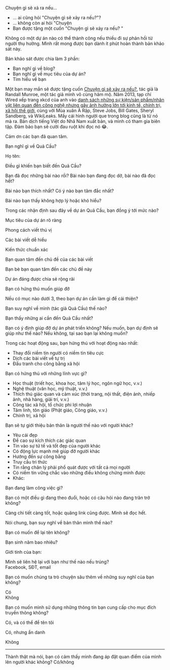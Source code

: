 Chuyện gì sẽ xả ra nếu...

-   ... ai cũng hỏi "Chuyện gì sẽ xảy ra nếu?"?
-   ... không còn ai hỏi "Chuyện
-   Bạn được tặng một cuốn "Chuyện gì sẽ xảy ra nếu? "

Không có một dự án nào có thể thành công nếu thiếu đi sự phản hồi từ người thụ hưởng. Mình rất mong được bạn dành ít phút hoàn thành bản khảo sát này.

Bản khảo sát được chia làm 3 phần:

-   Bạn nghĩ gì về blog?
-   Bạn nghĩ gì về mục tiêu của dự án?
-   Tìm hiểu về bạn

Một bạn may mắn sẽ được tặng cuốn [Chuyện gì sẽ xảy ra nếu?](http://xn--qucu-hr5aza.com/neu-thi?utm_source=F+%C2%BB+B%E1%BA%A1n+b%C3%A8+blog+Qu%E1%BA%A3+C%E1%BA%A7u+%C2%BB+kh%E1%BA%A3o+s%C3%A1t&utm_medium=N%E1%BA%BFu+th%C3%AC&utm_campaign=S%C3%A1ch%2C+th%C6%A1%2C+phim), tác giả là Randall Munroe, một tác giả mình vô cùng hâm mộ. Năm 2013, tạp chí Wired xếp trang xkcd của anh vào [danh sách những sự kiện/sản phẩm/nhân vật liên quan đến công nghệ nhưng gây ảnh hưởng lớn tới kinh tế, chính trị, xã hội thế giới](https://www.wired.com/2013/04/wired-20th-anniversary/), cùng với Mùa xuân Ả Rập, Steve Jobs, Bill Gates, Sheryl Sandberg, và WikiLeaks. Mấy cái hình người que trong blog cũng là từ nó mà ra. Bản dịch tiếng Việt do Nhã Nam xuất bản, và mình có tham gia biên tập. Đảm bảo bạn sẽ cười đau ruột khi đọc nó 😂.

Cám ơn các bạn đã quan tâm.

Bạn nghĩ gì về Quả Cầu?

Họ tên:

Điều gì khiến bạn biết đến Quả Cầu?

Bạn đã đọc những bài nào rồi? Bài nào bạn đang đọc dở, bài nào đã đọc hết?

Bài nào bạn thích nhất? Có ý nào bạn tâm đắc nhất?

Bài nào bạn thấy không hợp lý hoặc khó hiểu?

Trong các nhận định sau đây về dự án Quả Cầu, bạn đồng ý tới mức nào?

Mục tiêu của dự án rõ ràng

Phong cách viết thú vị

Các bài viết dễ hiểu

Kiến thức chuẩn xác

Bạn quan tâm đến chủ đề của các bài viết

Bạn bè bạn quan tâm đến các chủ đề này

Dự án đáng được chia sẻ rộng rãi

Bạn có hứng thú muốn giúp đỡ

Nếu có mục nào dưới 3, theo bạn dự án cần làm gì để cải thiện?

Bạn suy nghĩ về mình (tác giả Quả Cầu) thế nào?

Bạn thấy những ai cần đến Quả Cầu nhất?

Bạn có ý định giúp đỡ dự án phát triển không? Nếu muốn, bạn dự định sẽ giúp như thế nào? Nếu không, tại sao bạn lại không muốn?

Trong các hoạt động sau, bạn hứng thú với hoạt động nào nhất:

-   Thay đổi niềm tin người có niềm tin tiêu cực
-   Dịch các bài viết về tự trị
-   Đấu tranh cho công bằng xã hội

Bạn có hứng thú với những lĩnh vực gì?

-   Học thuật (triết học, khoa học, tâm lý học, ngôn ngữ học, v.v.)
-   Nghệ thuật (văn học, mỹ thuật, v.v.)
-   Thích thú giác quan và cảm xúc (thời trang, nội thất, điện ảnh, nhiếp ảnh, nhà hàng, giải trí, v.v.)
-   Công tác xã hội, tổ chức phi lợi nhuận
-   Tâm linh, tôn giáo (Phật giáo, Công giáo, v.v.)
-   Chính trị, xã hội

Bạn sẽ tự giới thiệu bản thân là người thế nào với người khác?

-   Yêu cái đẹp
-   Đề cao sự kích thích các giác quan
-   Tin vào sự tử tế và tốt đẹp của người khác
-   Có động lực mạnh mẽ giúp đỡ người khác
-   Hướng đến sự công bằng
-   Truy cầu tri thức
-   Tin rằng chân lý phải phổ quát được với tất cả mọi người
-   Có niềm tin vững chắc vào những điều không chứng minh được
-   Khác:

Bạn đang làm công việc gì?

Bạn có một điều gì đang theo đuổi, hoặc có câu hỏi nào đang trăn trở không?

Càng chi tiết càng tốt, hoặc quăng link cũng được. Mình sẽ đọc hết.

Nói chung, bạn suy nghĩ về bản thân mình thế nào?

Bạn có muốn để lại tên không?

Bạn sinh năm bao nhiêu?

Giới tính của bạn:

Mình sẽ liên hệ lại với bạn như thế nào nếu trúng?  
Facebook, SĐT, email

  
Bạn có muốn chúng ta trò chuyện sâu thêm về những suy nghĩ của bạn không?

Có  
Không

Bạn có muốn mình sử dụng những thông tin bạn cung cấp cho mục đích truyền thông không?

Có, và có thể để tên tôi

Có, nhưng ẩn danh

Không

____________________

Thành thật mà nói, bạn có cảm thấy mình đang áp đặt quan điểm của mình lên người khác không? Có/không
